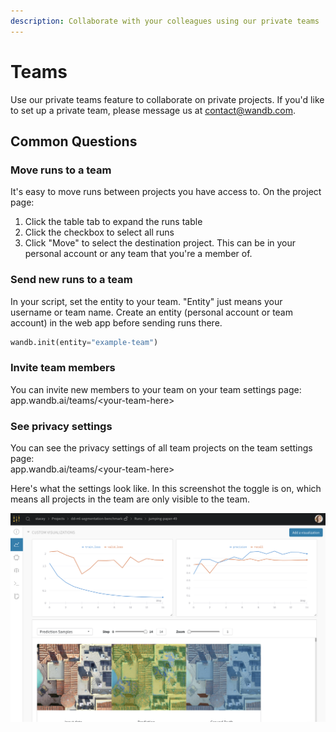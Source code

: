 ```yaml
---
description: Collaborate with your colleagues using our private teams
---
```


# Teams

Use our private teams feature to collaborate on private projects. If you'd like to set up a private team, please message us at contact@wandb.com. 

## Common Questions

### Move runs to a team

It's easy to move runs between projects you have access to. On the project page:

1. Click the table tab to expand the runs table
2. Click the checkbox to select all runs
3. Click "Move" to select the destination project. This can be in your personal account or any team that you're a member of.

### Send new runs to a team

In your script, set the entity to your team. "Entity" just means your username or team name. Create an entity \(personal account or team account\) in the web app before sending runs there.

```python
wandb.init(entity="example-team")
```

### Invite team members

You can invite new members to your team on your team settings page:  
app.wandb.ai/teams/&lt;your-team-here&gt;

### See privacy settings

You can see the privacy settings of all team projects on the team settings page:  
app.wandb.ai/teams/&lt;your-team-here&gt;

Here's what the settings look like. In this screenshot the toggle is on, which means all projects in the team are only visible to the team.

![](../../.gitbook/assets/image%20%2811%29.png)

